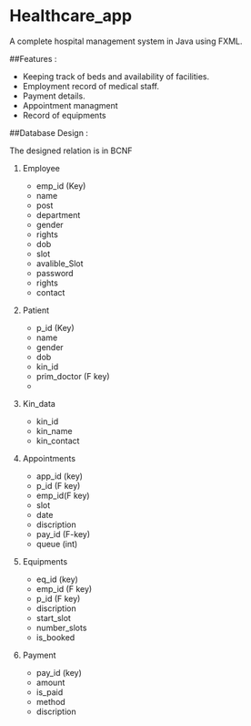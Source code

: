 # Healthcare_app
A complete hospital management system in Java using FXML.

##Features :

* Keeping track of beds and availability of facilities.
* Employment record of medical staff.
* Payment details.
* Appointment managment 
* Record of equipments  

##Database Design :

The designed relation is in BCNF

1. Employee
	* emp_id (Key)
	* name
	* post
	* department
	* gender
	* rights
	* dob
	* slot
	* avalible_Slot
	* password
	* rights
	* contact

2. Patient
	* p_id (Key)
	* name
	* gender
	* dob
	* kin_id
	* prim_doctor (F key)
	* 
3. Kin_data
	* kin_id
	* kin_name
	* kin_contact


4. Appointments
	* app_id (key)
	* p_id (F key)
	* emp_id(F key)
	* slot
	* date
	* discription
	* pay_id (F-key)
	* queue (int)
	
5. Equipments
	* eq_id (key)
	* emp_id (F key)
	* p_id (F key)
	* discription
	* start_slot
	* number_slots
	* is_booked

6. Payment
 	* pay_id (key)
 	* amount 
 	* is_paid
 	* method
 	* discription
